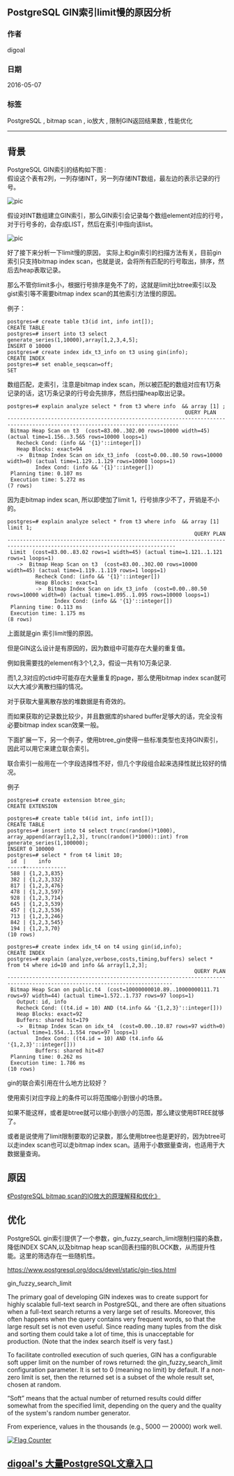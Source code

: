 ## PostgreSQL GIN索引limit慢的原因分析  
                                                                                                     
### 作者                                                                                                     
digoal                                                                                                     
                                                                                                     
### 日期                                                                                                     
2016-05-07                                                                                                  
                                                                                                     
### 标签                                                                                                     
PostgreSQL , bitmap scan , io放大 , 限制GIN返回结果数 , 性能优化       
                                                                                                     
----                                                                                                     
                                                                                                     
## 背景                                         
PostgreSQL GIN索引的结构如下图 :   
假设这个表有2列，一列存储INT，另一列存储INT数组，最左边的表示记录的行号。   
  
![pic](20160507_02_pic_001.jpeg)  
  
假设对INT数组建立GIN索引，那么GIN索引会记录每个数组element对应的行号，对于行号多的，会存成LIST，然后在索引中指向该list。   
  
![pic](20160507_02_pic_002.jpeg)  
  
好了接下来分析一下limit慢的原因， 实际上和gin索引的扫描方法有关，目前gin 索引只支持bitmap index scan，也就是说，会将所有匹配的行号取出，排序，然后去heap表取记录。   
  
那么不管你limit多小，根据行号排序是免不了的，这就是limit比btree索引以及gist索引等不需要bitmap index scan的其他索引方法慢的原因。   
  
例子：  
  
```  
postgres=# create table t3(id int, info int[]);  
CREATE TABLE  
postgres=# insert into t3 select generate_series(1,10000),array[1,2,3,4,5];  
INSERT 0 10000  
postgres=# create index idx_t3_info on t3 using gin(info);  
CREATE INDEX  
postgres=# set enable_seqscan=off;  
SET  
```  
  
数组匹配，走索引，注意是bitmap index scan，所以被匹配的数组对应有1万条记录的话，这1万条记录的行号会先排序，然后扫描heap取出记录。  
  
```  
postgres=# explain analyze select * from t3 where info  && array [1] ;  
                                                         QUERY PLAN                                                            
-----------------------------------------------------------------------------------------------------------------------------  
 Bitmap Heap Scan on t3  (cost=83.00..302.00 rows=10000 width=45) (actual time=1.156..3.565 rows=10000 loops=1)  
   Recheck Cond: (info && '{1}'::integer[])  
   Heap Blocks: exact=94  
   ->  Bitmap Index Scan on idx_t3_info  (cost=0.00..80.50 rows=10000 width=0) (actual time=1.129..1.129 rows=10000 loops=1)  
         Index Cond: (info && '{1}'::integer[])  
 Planning time: 0.107 ms  
 Execution time: 5.272 ms  
(7 rows)  
```  
  
因为走bitmap index scan, 所以即使加了limit 1，行号排序少不了，开销是不小的。  
  
```  
postgres=# explain analyze select * from t3 where info  && array [1] limit 1;  
                                                            QUERY PLAN                                                               
----------------------------------------------------------------------------------------------------------------------------  
 Limit  (cost=83.00..83.02 rows=1 width=45) (actual time=1.121..1.121 rows=1 loops=1)  
   ->  Bitmap Heap Scan on t3  (cost=83.00..302.00 rows=10000 width=45) (actual time=1.119..1.119 rows=1 loops=1)  
         Recheck Cond: (info && '{1}'::integer[])  
         Heap Blocks: exact=1  
         ->  Bitmap Index Scan on idx_t3_info  (cost=0.00..80.50 rows=10000 width=0) (actual time=1.095..1.095 rows=10000 loops=1)  
               Index Cond: (info && '{1}'::integer[])  
 Planning time: 0.113 ms  
 Execution time: 1.175 ms  
(8 rows)  
```  
  
上面就是gin 索引limit慢的原因。   
  
但是GIN这么设计是有原因的，因为数组中可能存在大量的重复值。   
  
例如我需要找的element有3个1,2,3，假设一共有10万条记录.   
  
而1,2,3对应的ctid中可能存在大量重复的page，那么使用bitmap index scan就可以大大减少离散扫描的情况。   
  
对于获取大量离散存放的堆数据是有奇效的。   
  
而如果获取的记录数比较少，并且数据库的shared buffer足够大的话，完全没有必要bitmap index scan效果一般。  
  
下面扩展一下，另一个例子，使用btree_gin使得一些标准类型也支持GIN索引，因此可以用它来建立联合索引。   
  
联合索引一般用在一个字段选择性不好，但几个字段组合起来选择性就比较好的情况。   
  
例子  
  
```  
postgres=# create extension btree_gin;  
CREATE EXTENSION  
  
postgres=# create table t4(id int, info int[]);  
CREATE TABLE  
postgres=# insert into t4 select trunc(random()*1000), array_append(array[1,2,3], trunc(random()*1000)::int) from generate_series(1,100000);  
INSERT 0 100000  
postgres=# select * from t4 limit 10;  
 id  |    info       
-----+-------------  
 588 | {1,2,3,835}  
 382 | {1,2,3,332}  
 817 | {1,2,3,476}  
 478 | {1,2,3,597}  
 928 | {1,2,3,714}  
 645 | {1,2,3,539}  
 457 | {1,2,3,536}  
 713 | {1,2,3,246}  
 842 | {1,2,3,545}  
 194 | {1,2,3,70}  
(10 rows)  
  
postgres=# create index idx_t4 on t4 using gin(id,info);  
CREATE INDEX  
postgres=# explain (analyze,verbose,costs,timing,buffers) select * from t4 where id=10 and info && array[1,2,3];  
                                                            QUERY PLAN                                                              
---------------------------------------------------------------------------------------------------------------------------  
 Bitmap Heap Scan on public.t4  (cost=10000000010.89..10000000111.71 rows=97 width=44) (actual time=1.572..1.737 rows=97 loops=1)  
   Output: id, info  
   Recheck Cond: ((t4.id = 10) AND (t4.info && '{1,2,3}'::integer[]))  
   Heap Blocks: exact=92  
   Buffers: shared hit=179  
   ->  Bitmap Index Scan on idx_t4  (cost=0.00..10.87 rows=97 width=0) (actual time=1.554..1.554 rows=97 loops=1)  
         Index Cond: ((t4.id = 10) AND (t4.info && '{1,2,3}'::integer[]))  
         Buffers: shared hit=87  
 Planning time: 0.262 ms  
 Execution time: 1.786 ms  
(10 rows)  
```  
  
gin的联合索引用在什么地方比较好？   
  
使用索引对应字段上的条件可以将范围缩小到很小的场景。   
  
如果不能这样，或者是btree就可以缩小到很小的范围，那么建议使用BTREE就够了。   
  
或者是说使用了limit限制要取的记录数，那么使用btree也是更好的，因为btree可以走index scan也可以走bitmap index scan。适用于小数据量查询，也适用于大数据量查询。  
  
## 原因  
[《PostgreSQL bitmap scan的IO放大的原理解释和优化》](../201801/20180119_03.md)    
  
## 优化  
PostgreSQL gin索引提供了一个参数，gin_fuzzy_search_limit限制扫描的条数，降低INDEX SCAN,以及bitmap heap scan回表扫描的BLOCK数，从而提升性能。这里的筛选存在一些随机性。  
  
https://www.postgresql.org/docs/devel/static/gin-tips.html  
  
gin_fuzzy_search_limit  
  
The primary goal of developing GIN indexes was to create support for highly scalable full-text search in PostgreSQL, and there are often situations when a full-text search returns a very large set of results. Moreover, this often happens when the query contains very frequent words, so that the large result set is not even useful. Since reading many tuples from the disk and sorting them could take a lot of time, this is unacceptable for production. (Note that the index search itself is very fast.)  
  
To facilitate controlled execution of such queries, GIN has a configurable soft upper limit on the number of rows returned: the gin_fuzzy_search_limit configuration parameter. It is set to 0 (meaning no limit) by default. If a non-zero limit is set, then the returned set is a subset of the whole result set, chosen at random.  
  
“Soft” means that the actual number of returned results could differ somewhat from the specified limit, depending on the query and the quality of the system's random number generator.  
  
From experience, values in the thousands (e.g., 5000 — 20000) work well.    
  
<a rel="nofollow" href="http://info.flagcounter.com/h9V1"  ><img src="http://s03.flagcounter.com/count/h9V1/bg_FFFFFF/txt_000000/border_CCCCCC/columns_2/maxflags_12/viewers_0/labels_0/pageviews_0/flags_0/"  alt="Flag Counter"  border="0"  ></a>  
  
  
  
  
  
  
## [digoal's 大量PostgreSQL文章入口](https://github.com/digoal/blog/blob/master/README.md "22709685feb7cab07d30f30387f0a9ae")
  
